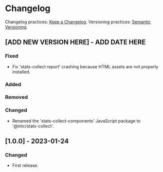 # Changelog

Changelog practices: [Keep a Changelog](https://keepachangelog.com/en/1.0.0/).
Versioning practices: [Semantic Versioning](https://semver.org/spec/v2.0.0.html).

## [ADD NEW VERSION HERE] - ADD DATE HERE
### Fixed
 - Fix 'stats-collect report' crashing because HTML assets are not properly
   installed.
### Added
### Removed
### Changed
 - Renamed the 'stats-collect-components' JavaScript package to
    '@intc/stats-collect'.

## [1.0.0] - 2023-01-24
### Changed
 - First release.
